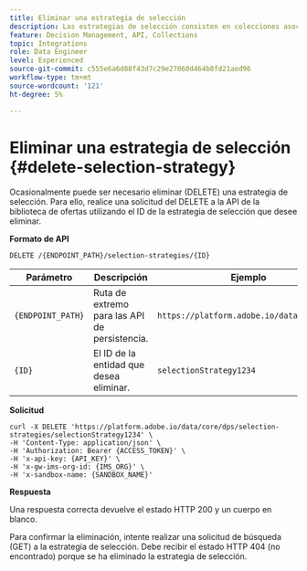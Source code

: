 ```yaml
---
title: Eliminar una estrategia de selección
description: Las estrategias de selección consisten en colecciones asociadas con restricciones y métodos de clasificación para determinar ofertas.
feature: Decision Management, API, Collections
topic: Integrations
role: Data Engineer
level: Experienced
source-git-commit: c555e6a6d88f43d7c29e27060d464b8fd21aed96
workflow-type: tm+mt
source-wordcount: '121'
ht-degree: 5%

---
```



# Eliminar una estrategia de selección {#delete-selection-strategy}

Ocasionalmente puede ser necesario eliminar (DELETE) una estrategia de selección. Para ello, realice una solicitud del DELETE a la API de la biblioteca de ofertas utilizando el ID de la estrategia de selección que desee eliminar.

**Formato de API**

```http
DELETE /{ENDPOINT_PATH}/selection-strategies/{ID}
```

| Parámetro | Descripción | Ejemplo |
| --------- | ----------- | ------- |
| `{ENDPOINT_PATH}` | Ruta de extremo para las API de persistencia. | `https://platform.adobe.io/data/core/dps` |
| `{ID}` | El ID de la entidad que desea eliminar. | `selectionStrategy1234` |

**Solicitud**

```shell
curl -X DELETE 'https://platform.adobe.io/data/core/dps/selection-strategies/selectionStrategy1234' \
-H 'Content-Type: application/json' \
-H 'Authorization: Bearer {ACCESS_TOKEN}' \
-H 'x-api-key: {API_KEY}' \
-H 'x-gw-ims-org-id: {IMS_ORG}' \
-H 'x-sandbox-name: {SANDBOX_NAME}'
```

**Respuesta**

Una respuesta correcta devuelve el estado HTTP 200 y un cuerpo en blanco.

Para confirmar la eliminación, intente realizar una solicitud de búsqueda (GET) a la estrategia de selección. Debe recibir el estado HTTP 404 (no encontrado) porque se ha eliminado la estrategia de selección.
